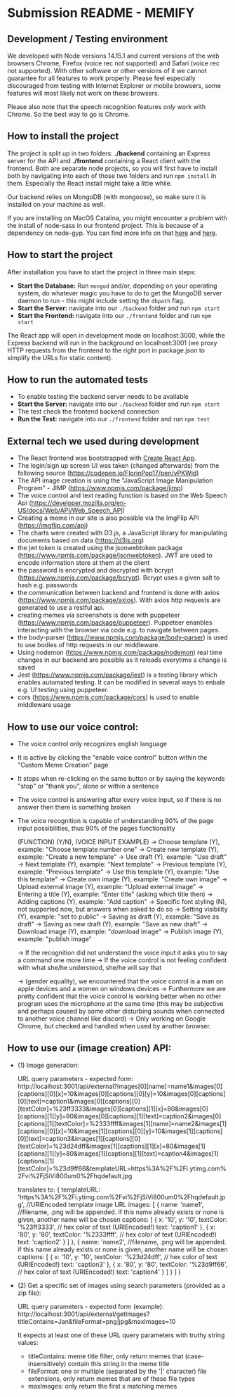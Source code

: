 # Submission README - MEMIFY

## Development / Testing environment

We developed with Node versions 14.15.1 and current versions of the web browsers Chrome, Firefox (voice rec not supported) and Safari (voice rec not supported). With other software or other versions of it we cannot guarantee for all features to work properly. Please feel especially discouraged from testing with Internet Explorer or mobile browsers, some features will most likely not work on these browsers. 

Please also note that the speech recognition features *only* work with Chrome.
So the best way to go is Chrome.

## How to install the project

The project is split up in two folders: **./backend** containing an Express server for the API and **./frontend** containing a React client with the frontend. Both are separate node projects, so you will first have to install both by navigating into each of those two folders and run ``npm install`` in them. Especially the React install might take a little while.

Our backend relies on MongoDB (with mongoose), so make sure it is installed on your machine as well.

If you are installing on MacOS Catalina, you might encounter a problem with the install of node-sass in our frontend project. This is because of a dependency on node-gyp. You can find more info on that [here](https://github.com/nodejs/node-gyp#installation) and [here](https://github.com/nodejs/node-gyp/blob/master/macOS_Catalina.md).

## How to start the project

After installation you have to start the project in three main steps:

- **Start the Database:** Run `mongod` and/or, depending on your operating system, do whatever magic you have to do to get the MongoDB server daemon to run - this might include setting the `dbpath` flag.
- **Start the Server:** navigate into our `./backend` folder and run ``npm start``
- **Start the Frontend:** navigate into our `./frontend` folder and run ``npm start``

The React app will open in development mode on localhost:3000, while the Express backend will run in the background on localhost:3001 (we proxy HTTP requests from the frontend to the right port in package.json to simplify the URLs for static content).

## How to run the automated tests

- To enable testing the backend server needs to be available
- **Start the Server:** navigate into our `./backend` folder and run ``npm start``
- The test check the frontend backend connection
- **Run the Test:** navigate into our `./frontend` folder and run ``npm test``
## External tech we used during development

- The React frontend was bootstrapped with [Create React App](https://github.com/facebook/create-react-app).
- The login/sign up screen UI was taken (changed afterwards) from the following source (https://codepen.io/FlorinPop17/pen/vPKWjd)
- The API image creation is using the "JavaScript Image Manipulation Program"  - JIMP (https://www.npmjs.com/package/jimp)
- The voice control and text reading function is based on the Web Speech Api (https://developer.mozilla.org/en-US/docs/Web/API/Web_Speech_API)
- Creating a meme in our site is also possible via the ImgFlip API (https://imgflip.com/api)
- The charts were created with D3.js, a JavaScript library for manipulating documents based on data (https://d3js.org)
- the jwt token is created using the jsonwebtoken package (https://www.npmjs.com/package/jsonwebtoken). JWT are used to encode information store at them at the client
- the password is encrypted and decrypted with bcrypt (https://www.npmjs.com/package/bcrypt). Bcrypt uses a given salt to hash e.g. passwords 
- the communication between backend and frontend is done with axios (https://www.npmjs.com/package/axios). With axios http requests are generated to use a restful api.
- creating memes via screenshots is done with puppeteer (https://www.npmjs.com/package/puppeteer). Puppeteer enanbles interacting with the browser via code e.g. to navigate between pages.
- the body-parser (https://www.npmjs.com/package/body-parser) is used to use bodies of http requests in our middleware.
- Using nodemon (https://www.npmjs.com/package/nodemon) real time changes in our backend are possible as it reloads everytime a change is saved
- Jest (https://www.npmjs.com/package/jest) is a testing library which enables automated testing. It can be modified in several ways to enbale e.g. UI testing using puppeteer.
- cors (https://www.npmjs.com/package/cors) is used to enable middleware usage

## How to use our voice control:

- The voice control only recognizes english language
- It is active by clicking the "enable voice control" button within the "Custom Meme Creation" page
- It stops when re-clicking on the same button or by saying the keywords "stop" or "thank you", alone or within a sentence
- The voice control is answering after every voice input, so if there is no answer then there is something broken
- The voice recognition is capable of understanding 90% of the page input possibilities, thus 90% of the pages functionality

    (FUNCTION) (Y/N), (VOICE INPUT EXAMPLE)
    -> Choose template (Y), example: "Choose template number one"
    -> Create new template (Y), example: "Create a new template"
    -> Use draft (Y), example: "Use draft"
    -> Next template (Y), example: "Next template"
    -> Previous template (Y), example: "Previous template"
    -> Use this template (Y), example: "Use this template"
    -> Create own image (Y), example: "Create own image"
    -> Upload external image (Y), example: "Upload external image"
    -> Entering a title (Y), example: "Enter title" (asking which title then)
    -> Adding captions (Y), example: "Add caption"
    -> Specific font styling (N), not supported now, but answers when asked to do so
    -> Setting visibility (Y), example: "set to public"
    -> Saving as draft (Y), example: "Save as draft"
    -> Saving as new draft (Y), example: "Save as new draft"
    -> Download image (Y), example: "download image"
    -> Publish image (Y), example: "publish image"

    -> If the recognition did not understand the voice input it asks you to say a command one more time 
    -> If the voice control is not feeling confident with what she/he understood, she/he will say that

    -> (gender equality), we encountered that the voice control is a man on apple devices and a women on windows devices
    -> Furthermore we are pretty confident that the voice control is working better when no other program uses the microphone at the same time (this may be subjective and perhaps caused by some other disturbing sounds when connected to another voice channel like discord)
    -> Only working on Google Chrome, but checked and handled when used by another browser. 


## How to use our (image creation) API:

- (1) Image generation: 

    URL query parameters - expected form:
    http://localhost:3001/api/external?images[0][name]=name1&images[0][captions][0][x]=10&images[0][captions][0][y]=10&images[0][captions][0][text]=caption1&images[0][captions][0][textColor]=%23ff3333&images[0][captions][1][x]=80&images[0][captions][1][y]=80&images[0][captions][1][text]=caption2&images[0][captions][1][textColor]=%2333ffff&images[1][name]=name2&images[1][captions][0][x]=10&images[1][captions][0][y]=10&images[1][captions][0][text]=caption3&images[1][captions][0][textColor]=%23d24dff&images[1][captions][1][x]=80&images[1][captions][1][y]=80&images[1][captions][1][text]=caption4&images[1][captions][1][textColor]=%23d9ff66&templateURL=https%3A%2F%2Fi.ytimg.com%2Fvi%2FjSiVi800um0%2Fhqdefault.jpg

    translates to:
    {
        templateURL: 'https%3A%2F%2Fi.ytimg.com%2Fvi%2FjSiVi800um0%2Fhqdefault.jpg', //URIEncoded template image URL
        images: [
            {
                name: 'name1', //filename, .png will be appended. if this name already exists or none is given, another name will be chosen
                captions: [
                    {
                        x: '10',
                        y: '10',
                        textColor: '%23ff3333', // hex color of text (URIEncoded!)
                        text: 'caption1'
                    },
                    {
                        x: '80',
                        y: '80',
                        textColor: '%2333ffff', // hex color of text (URIEncoded!)
                        text: 'caption2'
                    }
                ]
            },
            {
                name: 'name2', //filename, .png will be appended. if this name already exists or none is given, another name will be chosen
                captions: [
                    {
                        x: '10',
                        y: '10',
                        textColor: '%23d24dff', // hex color of text (URIEncoded!)
                        text: 'caption3'
                    },
                    {
                        x: '80',
                        y: '80',
                        textColor: '%23d9ff66', // hex color of text (URIEncoded!)
                        text: 'caption4'
                    }
                ]
            }
        ]
    } 


- (2) Get a specific set of images using search parameters (provided as a zip file):

    URL query parameters - expected form (example):
    http://localhost:3001/api/external/getImages?titleContains=Jan&fileFormat=png|jpg&maxImages=10

    It expects at least one of these URL query parameters with truthy string values:

     - titleContains: meme title filter, only return memes that (case-insensitively) contain this string in the meme title
     - fileFormat: one or multiple (separated by the '|' character) file extensions, only return memes that are of these file types
     - maxImages: only return the first x matching memes

  
    